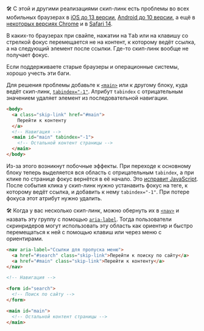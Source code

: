 🛠 С этой и другими реализациями скип-линк есть проблемы во всех мобильных браузерах в [iOS до 13 версии](https://bugs.webkit.org/show_bug.cgi?id=179011), [Android до 10 версии](https://bugs.chromium.org/p/chromium/issues/detail?id=657157), а ещё в [некоторых версиях Chrome](https://bugs.chromium.org/p/chromium/issues/detail?id=37721) и в [Safari 14](https://github.com/alphagov/govuk-frontend/issues/2187).

В каких-то браузерах при свайпе, нажатии на <kbd>Tab</kbd> или на клавишу со стрелкой фокус перемещается не на контент, к которому ведёт ссылка, а на следующий элемент после ссылки. Где-то скип-линк вообще не получает фокус.

Если поддерживаете старые браузеры и операционные системы, хорошо учесть эти баги.

Для решения проблемы добавьте к [`<main>`](/html/main/) или к другому блоку, куда ведёт скип-линк, [`tabindex="-1"`](/html/global-attrs/#tabindex). Атрибут `tabindex` с отрицательным значением удаляет элемент из последовательной навигации.

```html
<body>
  <a class="skip-link" href="#main">
    Перейти к контенту
  </a>
  <!-- Навигация -->
  <main id="main" tabindex="-1">
    <!-- Остальной контент страницы -->
  </main>
</body>
```

Из-за этого возникнут побочные эффекты. При переходе к основному блоку теперь выделяется вся область с отрицательным `tabindex`, а при клике по странице фокус вернётся в её начало. Это [исправит JavaScript](https://codepen.io/2kool2/pen/bxdzEJ). После события клика у скип-линк нужно устанавить фокус на теге, к которому ведёт ссылка, и добавить к нему `tabindex="-1"`. При потере фокуса этот атрибут нужно  удалить.

🛠 Когда у вас несколько скип-линк, можно обернуть их в [`<nav>`](/html/nav/) и назвать эту группу с помощью [`aria-label`](/a11y/aria-label/). Тогда пользователи скринридеров могут использовать эту область как ориентир и быстро перемещаться к ней с помощью клавиш или через меню с ориентирами.

```html
<nav aria-label="Ссылки для пропуска меню">
  <a href="#search" class="skip-link">Перейти к поиску по сайту</a>
  <a href="#main" class="skip-link">Перейти к контенту</a>
</nav>

<!-- Навигация -->

<form id="search">
  <!-- Поиск по сайту -->
</form>

<main id="main">
  <!-- Остальной контент страницы -->
</main>
```
